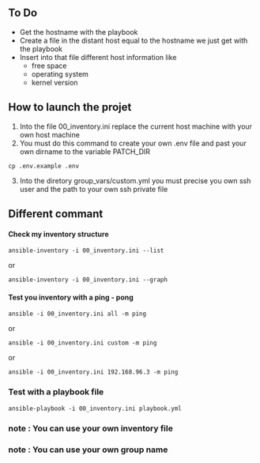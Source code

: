 ## To Do

- Get the hostname with the playbook
- Create a file in the distant host equal to the hostname we just get with the playbook
- Insert into that file different host information like 
    - free space
    - operating system
    - kernel version


## How to launch the projet

1. Into the file 00_inventory.ini replace the current host machine with your own host machine
2. You must do this command to create your own .env file and past your own dirname to the variable PATCH_DIR
```
cp .env.example .env 
```
3. Into the diretory group_vars/custom.yml you must precise you own ssh user and the path to your own ssh private file


## Different commant 

#### Check my inventory structure 
```
ansible-inventory -i 00_inventory.ini --list
```
or
```
ansible-inventory -i 00_inventory.ini --graph
```

#### Test you inventory with a ping - pong
```
ansible -i 00_inventory.ini all -m ping
```
or
```
ansible -i 00_inventory.ini custom -m ping
```
or
```
ansible -i 00_inventory.ini 192.168.96.3 -m ping
```

### Test with a playbook file
```
ansible-playbook -i 00_inventory.ini playbook.yml
```

### note : You can use your own inventory file 
### note : You can use your own group name